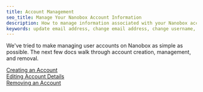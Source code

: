 ```yaml
---
title: Account Management
seo_title: Manage Your Nanobox Account Information
description: How to manage information associated with your Nanobox account, such as email address, password, auth tokens, and billing information.
keywords: update email address, change email address, change username, update username, update my password, change my password, nanobox auth token, api auth token, billing information
---
```


We've tried to make managing user accounts on Nanobox as simple as possible. The next few docs walk through account creation, management, and removal.

[Creating an Account](/account/creating-an-account/)  
[Editing Account Details](/account/editing-account-details/)  
[Removing an Account](/account/removing-an-account/)  
